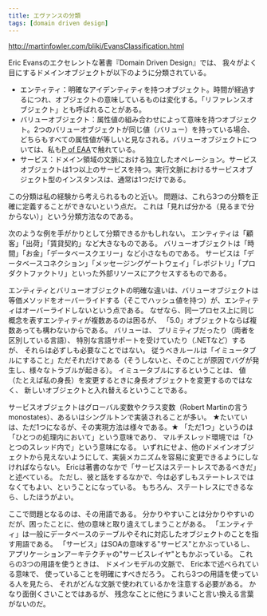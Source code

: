 ```yaml
---
title: エヴァンスの分類
tags: [domain driven design]
---
```


http://martinfowler.com/bliki/EvansClassification.html

Eric Evansのエクセレントな著書『Domain Driven Design』では、
我々がよく目にするドメインオブジェクトが以下のように分類されている。

* エンティティ：明確なアイデンティティを持つオブジェクト。時間が経過するにつれ、オブジェクトの意味しているものは変化する。「リファレンスオブジェクト」とも呼ばれることがある。
* バリューオブジェクト：属性値の組み合わせによって意味を持つオブジェクト。2つのバリューオブジェクトが同じ値（バリュー）を持っている場合、どちらもすべての属性値が等しいと見なされる。バリューオブジェクトについては、私も[P of EAA](http://martinfowler.com/books.html#eaa)で触れている。
* サービス：ドメイン領域の文脈における独立したオペレーション。サービスオブジェクトは1つ以上のサービスを持つ。実行文脈におけるサービスオブジェクト型のインスタンスは、通常は1つだけである。


この分類は私の経験から考えられるものと近い。
問題は、これら3つの分類を正確に定義することができないという点だ。
これは「見れば分かる（見るまで分からない）」という分類方法なのである。


次のような例を手がかりとして分類できるかもしれない。
エンティティは「顧客」「出荷」「賃貸契約」など大きなものである。
バリューオブジェクトは「時間」「お金」「データベースクエリー」など小さなものである。
サービスは「データベースコネクション」「メッセージングゲートウェイ」「レポジトリ」「プロダクトファクトリ」といった外部リソースにアクセスするものである。



エンティティとバリューオブジェクトの明確な違いは、バリューオブジェクトは等価メソッドをオーバーライドする（そこでハッシュ値を持つ）が、エンティティはオーバーライドしないという点である。
なぜなら、同一プロセス上に同じ概念を表すエンティティが複数あるのは困るが、
「5.0」オブジェクトならば複数あっても構わないからである。
バリューは、
プリミティブだったり（両者を区別している言語）、
特別な言語サポートを受けていたり（.NETなど）するが、
それらは必ずしも必要なことではない。
従うべきルールは「イミュータブルにすること」ただそれだけである（そうしないと、そのことが原因でバグが発生し、様々なトラブルが起きる）。
イミュータブルにするということは、
値（たとえば私の身長）を変更するときに身長オブジェクトを変更するのではなく、
新しいオブジェクトと入れ替えるということである。



サービスオブジェクトはグローバル変数やクラス変数（Robert Martinの言うmonostates）、あるいはシングルトンで実装されることが多い。
★たいていは、ただ1つになるが、その実現方法は様々である。★
「ただ1つ」というのは「ひとつの処理内において」という意味であり、
マルチスレッド環境では「ひとつのスレッド内で」という意味になる。
いずれにせよ、他のドメインオブジェクトから見えないようにして、実装メカニズムを容易に変更できるようにしなければならない。
Ericは著書のなかで「サービスはステートレスであるべきだ」と述べている。
ただし、彼と話をするなかで、今は必ずしもステートレスではなくてもよい、ということになっている。
もちろん、ステートレスにできるなら、したほうがよい。



ここで問題となるのは、その用語である。
分かりやすいことは分かりやすいのだが、困ったことに、他の意味と取り違えてしまうことがある。
「エンティティ」は一般にデータベースのテーブルやそれに対応したオブジェクトのことを指す用語である。
「サービス」はSOAの意味する"サービス"とかぶっているし、
アプリケーションアーキテクチャの"サービスレイヤ"ともかぶっている。
これらの3つの用語を使うときは、
ドメインモデルの文脈で、
Eric本で述べられている意味で、
使っていることを明確にすべきだろう。
これら3つの用語を使っている人を見たら、
それがどんな文脈で使われているかを注意する必要がある。
かなり面倒くさいことではあるが、
残念なことに他にうまいこと言い換える言葉がないのだ。
